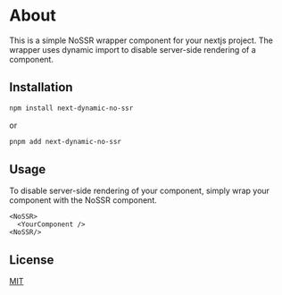 # About

This is a simple NoSSR wrapper component for your nextjs project. The wrapper uses dynamic import to disable server-side rendering of a component.

## Installation

```bash
npm install next-dynamic-no-ssr
```

or

```bash
pnpm add next-dynamic-no-ssr
```

## Usage

To disable server-side rendering of your component, simply wrap your component with the NoSSR component.

```tsx
<NoSSR>
  <YourComponent />
<NoSSR/>
```

## License

[MIT](https://opensource.org/license/mit/)
